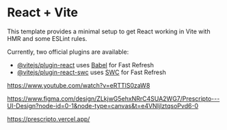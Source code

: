 # React + Vite

This template provides a minimal setup to get React working in Vite with HMR and some ESLint rules.

Currently, two official plugins are available:

- [@vitejs/plugin-react](https://github.com/vitejs/vite-plugin-react/blob/main/packages/plugin-react/README.md) uses [Babel](https://babeljs.io/) for Fast Refresh
- [@vitejs/plugin-react-swc](https://github.com/vitejs/vite-plugin-react-swc) uses [SWC](https://swc.rs/) for Fast Refresh




https://www.youtube.com/watch?v=eRTTlS0zaW8

https://www.figma.com/design/ZLkjwG5ehxNRrC4SUA2WG7/Prescripto---UI-Design?node-id=0-1&node-type=canvas&t=e4VNIjIztqsoPvd6-0

https://prescripto.vercel.app/
